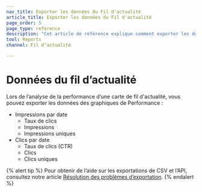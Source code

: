 ```yaml
---
nav_title: Exporter les données du Fil d'actualité
article_title: Exporter les données du Fil d'actualité
page_order: 5
page_type: reference
description: "Cet article de référence explique comment exporter les données du fil d’actualités."
tool: Reports
channel: Fil d’actualité

---
```


# Données du fil d’actualité

Lors de l’analyse de la performance d’une carte de fil d'actualité, vous pouvez exporter les données des graphiques de Performance :

- Impressions par date
    - Taux de clics
    - Impressions
    - Impressions uniques
- Clics par date
    - Taux de clics (CTR)
    - Clics
    - Clics uniques

{% alert tip %}
Pour obtenir de l’aide sur les exportations de CSV et l’API, consultez notre article [Résolution des problèmes d’exportation]({{site.baseurl}}/user_guide/data_and_analytics/export_braze_data/export_troubleshooting/).
{% endalert %}